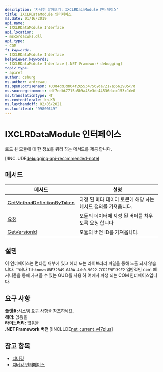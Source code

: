```yaml
---
description: '자세히 알아보기: IXCLRDataModule 인터페이스'
title: IXCLRDataModule 인터페이스
ms.date: 01/16/2019
api.name:
- IXCLRDataModule Interface
api.location:
- mscordacwks.dll
api.type:
- COM
f1.keywords:
- IXCLRDataModule Interface
helpviewer.keywords:
- IXCLRDataModule Interface [.NET Framework debugging]
topic_type:
- apiref
author: cshung
ms.author: andrewau
ms.openlocfilehash: 403d4dd3db64f2855347562da7217a3562985c7d
ms.sourcegitcommit: ddf7edb67715a5b9a45e3dd44536dabc153c1de0
ms.translationtype: MT
ms.contentlocale: ko-KR
ms.lasthandoff: 02/06/2021
ms.locfileid: "99800749"
---
```

# <a name="ixclrdatamodule-interface"></a>IXCLRDataModule 인터페이스

로드 된 모듈에 대 한 정보를 쿼리 하는 메서드를 제공 합니다.

[!INCLUDE[debugging-api-recommended-note](../../../../includes/debugging-api-recommended-note.md)]

## <a name="methods"></a>메서드

| 메서드                                                                                                                                | 설명                                                         |
| ------------------------------------------------------------------------------------------------------------------------------------- | ------------------------------------------------------------------- |
| [GetMethodDefinitionByToken](ixclrdatamodule-getmethoddefinitionbytoken-method.md) | 지정 된 메타 데이터 토큰에 해당 하는 메서드 정의를 가져옵니다. |
| [요청](ixclrdatamodule-request-method.md)                                       | 모듈의 데이터에 지정 된 버퍼를 채우도록 요청 합니다.       |
| [GetVersionId](ixclrdatamodule-getversionid-method.md)                             | 모듈의 버전 ID를 가져옵니다.                                       |

## <a name="remarks"></a>설명

이 인터페이스는 런타임 내부에 있고 헤더 또는 라이브러리 파일을 통해 노출 되지 않습니다. 그러나 `IUnknown` `88E32849-0A0A-4cb0-9022-7CD2E9E139E2` 일반적인 com 메커니즘을 통해 가져올 수 있는 GUID를 사용 하 여에서 파생 되는 COM 인터페이스입니다.

## <a name="requirements"></a>요구 사항

**플랫폼:**[시스템 요구 사항](../../get-started/system-requirements.md)을 참조하세요.  
**헤더:** 없음을  
**라이브러리:** 없음을  
**.NET Framework 버전:**[!INCLUDE[net_current_v47plus](../../../../includes/net-current-v47plus.md)]  

## <a name="see-also"></a>참고 항목

- [디버깅](index.md)
- [디버깅 인터페이스](debugging-interfaces.md)
